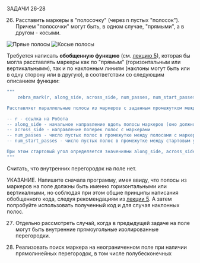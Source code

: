 ЗАДАЧИ 26-28

26. Расставить маркеры в "полосочку" (через n пустых "полосок"). Причем "полосочки" могут быть, в одном случае, "прямыми", а в другом - косыми.

![Пряые полосы](straight_lines.png) 
![Косые полосы](oblique_lines.png)

Требуется написать **обобщенную функцию** (см. [лекцию 5](Лекция-5.md)), которая бы могла расставлять маркеры как по "прямым" (горизонтальным или вертикальнымм), так и по наклонным линиям (наклоны могут быть или в одну сторону или в другую), в соответствии со следующим описанием функции:
```julia
"""
    zebra_mark(r, along_side, across_side, num_passes, num_start_passes=0)

Расставляет параллельные полосы из маркеров с заданным промежутком между ними и с задаеным промежутком между стартовым углом и первой полосой, и возвращает робота в исходное положение

-- r - cсылка на Робота
-- along_side - начальное направление вдоль полосы маркеров (оно должно инвертироваться от полосы к полосы) 
-- across_side - направление поперек полос с маркерами
-- num_passes - число пустых полос в промежутке между полосами с маркерами
-- num_start_passes - число пустых полос в промежутке между стартовым углом и первой полосой с маркерами

При этом стартовый угол определяется значениями along_side, across_side
"""
```
Считать, что внутренних перегородок на поле нет.

УКАЗАНИЕ.
Напишите сначала программу, имея ввиду, что полосы из маркеров на поле должны быть именно горизонтальными или вертикалными, но соблюдая при этом общие принципы написания обобщенного кода, следуя рекомендациям из [лекции 5](Лекция-5.md). А затем попробуйте использовать полученный код и для случая наклонных полос. 

27.   Отдельно рассмотреть случай, когда в предыдущей задаче на поле могут быть внутренние прямоугольные изолированные перегородки.
    
28. Реализовать поиск маркера на неограниченном поле при наличии прямолинейных перегородок, в том числе полубесконечных


